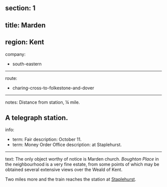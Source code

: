 section: 1
----
title: Marden
----
region: Kent
----
company:
- south-eastern
----
route:
- charing-cross-to-folkestone-and-dover
----
notes: Distance from station, ¼ mile.

A telegraph station.
----
info:
- term: Fair
  description: October 11.
- term: Money Order Office
  description: at Staplehurst.
----
text: The only object worthy of notice is Marden church. *Boughton Place* in the neighbourhood is a very fine estate, from some points of which may be obtained several extensive views over the Weald of Kent.

Two miles more and the train reaches the station at [Staplehurst](/stations/staplehurst).
